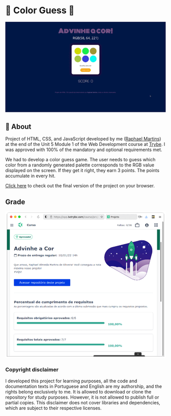 # :art: Color Guess :art:

![Prévia da página - Preview of the page](./preview.gif)

## :page_with_curl: About

Project of HTML, CSS, and JavaScript developed by me ([Raphael Martins](https://www.linkedin.com/in/raphaelameidamartins/)) at the end of the Unit 5 Module 1 of the Web Development course at [Trybe](https://www.betrybe.com). I was approved with 100% of the mandatory and optional requirements met.

We had to develop a color guess game. The user needs to guess which color from a randomly generated palette corresponds to the RGB value displayed on the screen. If they get it right, they earn 3 points. The points accumulate in every hit.

[Click here](https://raphaelalmeidamartins.github.io/color-guess/) to check out the final version of the project on your browser.

## Grade

![My grade of the project - Minha nota no projeto](./nota.png)

### Copyright disclaimer

I developed this project for learning purposes, all the code and documentation texts in Portuguese and English are my authorship, and the rights belong exclusively to me. It is allowed to download or clone the repository for study purposes. However, it is not allowed to publish full or partial copies. This disclaimer does not cover libraries and dependencies, which are subject to their respective licenses.

